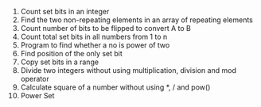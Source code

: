 1. Count set bits in an integer
2. Find the two non-repeating elements in an array of repeating elements
3. Count number of bits to be flipped to convert A to B
4. Count total set bits in all numbers from 1 to n
5. Program to find whether a no is power of two
6. Find position of the only set bit
7. Copy set bits in a range
8. Divide two integers without using multiplication, division and mod operator
9. Calculate square of a number without using *, / and pow()
10. Power Set
